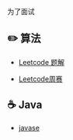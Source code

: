 为了面试


## :pencil2: 算法

- [Leetcode 题解](https://github.com/zyxhzsh/For-the-interview/blob/master/algorithm/leetcode目录.md)

- [Leetcode周赛](https://github.com/zyxhzsh/For-the-interview/blob/master/algorithm/leetcode周赛.md)

## :coffee: Java

- [javase](https://github.com/GrowTowardsSunlight/For-the-interview/blob/master/java/javase.md)
